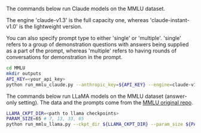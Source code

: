 The commands below run Claude models on the MMLU dataset. 

The engine 'claude-v1.3' is the full capacity one, whereas 'claude-instant-v1.0' is the lightweight version.

You can also specify prompt type to either 'single' or 'multiple'. 'single' refers to a group of demonstration questions with answers being supplied as a part of the prompt, whereas 'multiple' refers to having rounds of conversations for demonstration in the prompt.

```bash
cd MMLU
mkdir outputs
API_KEY=<your_api_key>
python run_mmlu_claude.py --anthropic_key=${API_KEY} --engine=claude-v1.3 --prompt_type='multiple'
```

The commands below run LLaMA models on the MMLU dataset (answer-only setting). The data and the prompts come from the [MMLU original repo](https://github.com/hendrycks/test). 

```bash
LLAMA_CKPT_DIR=<path to llama checkpoints>
PARAM_SIZE=65 # 7, 13, 33, 65
python run_mmlu_llama.py --ckpt_dir ${LLAMA_CKPT_DIR} --param_size ${PARAM_SIZE}
```
